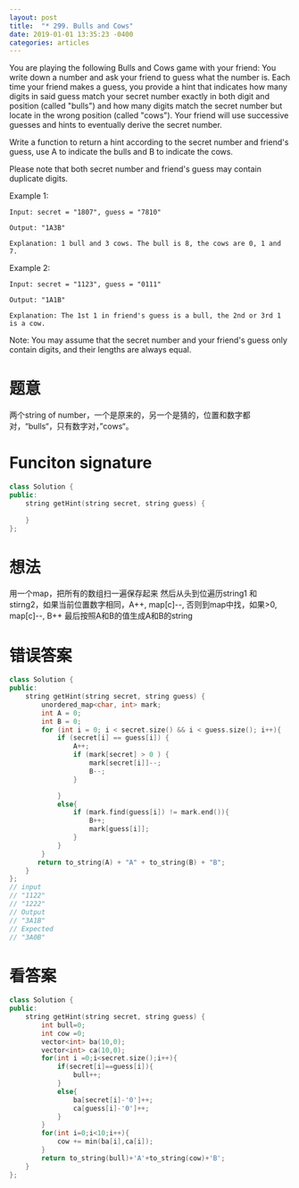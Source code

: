 ```yaml
---
layout: post
title:  "* 299. Bulls and Cows"
date: 2019-01-01 13:35:23 -0400
categories: articles
---
```

You are playing the following Bulls and Cows game with your friend: You write down a number and ask your friend to guess what the number is. Each time your friend makes a guess, you provide a hint that indicates how many digits in said guess match your secret number exactly in both digit and position (called "bulls") and how many digits match the secret number but locate in the wrong position (called "cows"). Your friend will use successive guesses and hints to eventually derive the secret number.

Write a function to return a hint according to the secret number and friend's guess, use A to indicate the bulls and B to indicate the cows. 

Please note that both secret number and friend's guess may contain duplicate digits.

Example 1:
```
Input: secret = "1807", guess = "7810"

Output: "1A3B"

Explanation: 1 bull and 3 cows. The bull is 8, the cows are 0, 1 and 7.
```
Example 2:
```
Input: secret = "1123", guess = "0111"

Output: "1A1B"

Explanation: The 1st 1 in friend's guess is a bull, the 2nd or 3rd 1 is a cow.
```
Note: You may assume that the secret number and your friend's guess only contain digits, and their lengths are always equal.
# 题意
两个string of number，一个是原来的，另一个是猜的，位置和数字都对，“bulls“，只有数字对，”cows“。

# Funciton signature
```c++
class Solution {
public:
    string getHint(string secret, string guess) {
        
    }
};
```
# 想法
用一个map，把所有的数组扫一遍保存起来
然后从头到位遍历string1 和stirng2，如果当前位置数字相同，A++, map[c]--, 否则到map中找，如果>0, map[c]--, B++
最后按照A和B的值生成A和B的string

# 错误答案
```c++
class Solution {
public:
    string getHint(string secret, string guess) {
    	unordered_map<char, int> mark;
    	int A = 0;
    	int B = 0;
    	for (int i = 0; i < secret.size() && i < guess.size(); i++){
    		if (secret[i] == guess[i]) {
    			A++;
    			if (mark[secret] > 0 ) {
    				mark[secret[i]]--;
    				B--;
    			}

    		}
    		else{
    			if (mark.find(guess[i]) != mark.end()){
    				B++;
    				mark[guess[i]];
    			}
    		}
    	}
       return to_string(A) + "A" + to_string(B) + "B";
    }
};
// input
// "1122"
// "1222"
// Output
// "3A1B"
// Expected
// "3A0B"
```
# 看答案
```c++
class Solution {
public:
    string getHint(string secret, string guess) {
        int bull=0;
        int cow =0;
        vector<int> ba(10,0);
        vector<int> ca(10,0);
        for(int i =0;i<secret.size();i++){
            if(secret[i]==guess[i]){
                bull++;
            }
            else{
                ba[secret[i]-'0']++;
                ca[guess[i]-'0']++;
            }
        }
        for(int i=0;i<10;i++){
            cow += min(ba[i],ca[i]);
        }
        return to_string(bull)+'A'+to_string(cow)+'B';
    }
};
```